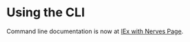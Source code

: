 # Using the CLI

Command line documentation is now at [IEx with Nerves Page](https://hexdocs.pm/nerves/iex-with-nerves.html).

